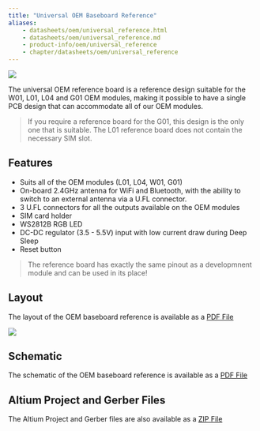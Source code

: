 ```yaml
---
title: "Universal OEM Baseboard Reference"
aliases:
    - datasheets/oem/universal_reference.html
    - datasheets/oem/universal_reference.md
    - product-info/oem/universal_reference
    - chapter/datasheets/oem/universal_reference
---
```


![](/gitbook/assets/universal_reference.png)

The universal OEM reference board is a reference design suitable for the W01, L01, L04 and G01 OEM modules, making it possible to have a single PCB design that can accommodate all of our OEM modules.

>If you require a reference board for the G01, this design is the only one that is suitable. The L01 reference board does not contain the necessary SIM slot.


## Features

* Suits all of the OEM modules \(L01, L04, W01, G01\)
* On-board 2.4GHz antenna for WiFi and Bluetooth, with the ability to switch to an external antenna via a U.FL connector.
* 3 U.FL connectors for all the outputs available on the OEM modules
* SIM card holder
* WS2812B RGB LED
* DC-DC regulator (3.5 - 5.5V) input with low current draw during Deep Sleep
* Reset button

> The reference board has exactly the same pinout as a developmnent module and can be used in its place!

## Layout

The layout of the OEM baseboard reference is available as a [PDF File](/gitbook/assets/oem-universal-layout.pdf)


![](/gitbook/assets/oem-universal-layout-1.png)

## Schematic

The schematic of the OEM baseboard reference is available as a [PDF File](/gitbook/assets/oem-universal-schematic.pdf)


## Altium Project and Gerber Files

The Altium Project and Gerber files are also available as a [ZIP File](/gitbook/assets/oem-universal-baseboard-ref.zip)

